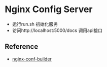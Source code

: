 # Nginx Config Server

- 运行run.sh 初始化服务
- 访问http://localhost:5000/docs 调用api接口

## Reference 

- [nginx-conf-builder](https://github.com/linkedin/nginx-config-builder)
